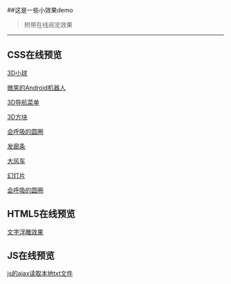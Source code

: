 ##这是一些小效果demo
>附带在线阅览效果
---
## CSS在线预览  
[3D小球](https://root-lucas.github.io/Code-Examples/CSS3/3D%E5%B0%8F%E7%90%83.html)  

[微笑的Android机器人](https://root-lucas.github.io/Code-Examples/CSS3/微笑的Android机器人.html)  

[3D导航菜单](https://root-lucas.github.io/Code-Examples/CSS3/3D导航菜单.html)

[3D方块](https://root-lucas.github.io/Code-Examples/CSS3/3D方块.html)

[会呼吸的圆圈](https://root-lucas.github.io/Code-Examples/CSS3/会呼吸的圆圈.html)

[发廊条](https://root-lucas.github.io/Code-Examples/CSS3/发廊条.html)   

[大风车](https://root-lucas.github.io/Code-Examples/CSS3/大风车.html)

[幻灯片](https://root-lucas.github.io/Code-Examples/CSS3/幻灯片.html)

[会呼吸的圆圈](https://root-lucas.github.io/Code-Examples/CSS3/会呼吸的圆圈.html)


## HTML5在线预览
[文字浮雕效果](https://root-lucas.github.io/Code-Examples/HTML5/文字浮雕效果.html)


## JS在线预览
[js的ajax读取本地txt文件](https://root-lucas.github.io/Code-Examples/Javascript/js的ajax读取本地txt文件.html)

